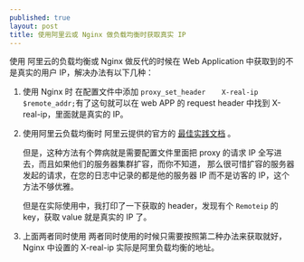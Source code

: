 ```yaml
---
published: true
layout: post
title: 使用阿里云或 Nginx 做负载均衡时获取真实 IP
---
```


使用 阿里云的负载均衡或 Nginx 做反代的时候在 Web Application 中获取到的不是真实的用户 IP，解决办法有以下几种：

1. 使用 Nginx 时
    在配置文件中添加 `proxy_set_header    X-real-ip $remote_addr;`有了这句就可以在 web APP 的 request header 中找到 X-real-ip，里面就是真实的 IP。
    
2. 使用阿里云负载均衡时
    阿里云提供的官方的 [最佳实践文档](https://help.aliyun.com/document_detail/27703.html) 。
    
    但是，这种方法有个弊病就是需要配置文件里面把 proxy 的请求 IP 全写进去，而且如果他们的服务器集群扩容，而你不知道， 那么很可惜扩容的服务器发起的请求，在您的日志中记录的都是他的服务器 IP 而不是访客的 IP，这个方法不够优雅。
    
    但是在实际使用中，我打印了一下获取的 header，发现有个 `Remoteip` 的 key，获取 value 就是真实的 IP 了。
    
3. 上面两者同时使用
    两者同时使用的时候只需要按照第二种办法来获取就好，Nginx 中设置的 X-real-ip 实际是阿里负载均衡的地址。


